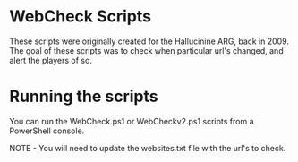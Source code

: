 # WebCheck Scripts

These scripts were originally created for the Hallucinine ARG, back in 2009.
The goal of these scripts was to check when particular url's changed, and alert the players of so.

# Running the scripts

You can run the WebCheck.ps1 or WebCheckv2.ps1 scripts from a PowerShell console.

NOTE - You will need to update the websites.txt file with the url's to check.